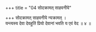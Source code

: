 +++
title = "04 सोदक्रामत् साहवनीये"

+++
सोदक्रामत् साहवनीये न्यक्रामत् ।  
यन्त्यस्य देवा देवहूतिं प्रियो देवानां भवति य एवं वेद ॥ ४ ॥